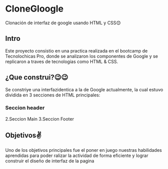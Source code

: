 # CloneGloogle
Clonación de interfaz de google usando HTML y CSS😊

## Intro 
Este proyecto consistio en una practica realizada  en el bootcamp de Tecnolochicas Pro, donde se analizaron los componentes de Google y se replicaron a traves de tecnologias como HTML & CSS.

## ¿Que construi?😉😉
Se constriye una interfazidentica a la de Google actualmente, la cual estuvo dividida en 3 secciones de HTML principales:
### Seccion header
   2.Seccion Main
   3.Seccion Footer

## Objetivos✌
Uno de los objetivos principales fue el poner en juego nuestras habilidades aprendidas para poder ralizar la actividad de forma eficiente y lograr construir el diseño de interfaz de la pagina


